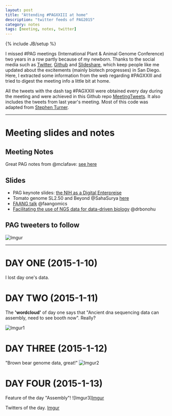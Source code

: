 ```yaml
---
layout: post
title: "Attending #PAGXXIII at home"
description: "twitter feeds of PAG2015"
category: notes
tags: [meeting, notes, twitter]
---
```

{% include JB/setup %}

I missed #PAG meetings (International Plant & Animal Genome Conference) two years in a row partly because of my newborn. Thanks to the social media such as [Twitter](https://twitter.com/), [Github](github.com) and [Slideshare](http://www.slideshare.net/), which keep people like me updated about the excitements (mainly biotech progresses) in San Diego. Here, I extracted some information from the web regarding #PAGXXIII and tried to digest the meeting info a little bit at home.  

All the tweets with the dash tag #PAGXXIII were obtained every day during the meeting and were achieved in this Github repo [MeetingTweets](https://github.com/yangjl/MeetingTweets). It also includes the tweets from last year's meeting. Most of this code was adapted from [Stephen Turner](http://gettinggeneticsdone.blogspot.com/search/label/Twitter).

---
# Meeting slides and notes

## Meeting Notes
Great PAG notes from @mclafave: [see here](https://github.com/mlafave/meeting_notes/blob/master/PAG_XXIII_2015.txt)

## Slides

- PAG keynote slides: [the NIH as a Digital Enterpreise](http://t.co/v86FA2TSw8)
- Tomato genome SL2.50 and Beyond @SahaSurya [here](http://t.co/vR36JlIwKT)
- [FAANG talk](http://www.faang.org/pub/GiuffraE_PAG2015_FAANG.pdf) @faangomics
- [Facilitating the use of NGS data for data-driven biology](http://t.co/mtQQ5eZhCK) @drbonohu

## PAG tweeters to follow

![Imgur](http://i.imgur.com/yY0Tfye.png)

---
# DAY ONE (2015-1-10)
I lost day one's data.

# DAY TWO (2015-1-11)

The **'wordcloud'** of day one says that "Ancient dna sequencing data can assembly, need to see booth now". Really?

![Imgur1](http://i.imgur.com/7B6rzAU.png?1)

# DAY THREE (2015-1-12)

"Brown bear genome data, great!"
![Imgur2](http://i.imgur.com/0EWZrRb.png)

# DAY FOUR (2015-1-13)

Feature of the day "Assembly"!
![Imgur3][Imgur](http://i.imgur.com/o5cedhm.png)

Twitters of the day.
[Imgur](http://i.imgur.com/iGvmHIU.png)